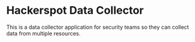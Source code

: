 # Hackerspot Data Collector

This is a data collector application for security teams so they can collect data from multiple resources.
